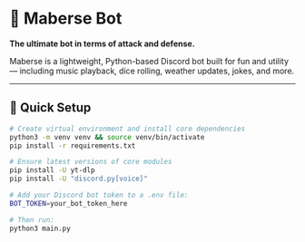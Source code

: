 # 🎲 Maberse Bot

**The ultimate bot in terms of attack and defense.**

Maberse is a lightweight, Python-based Discord bot built for fun and utility — including music playback, dice rolling, weather updates, jokes, and more.

---

## 🚀 Quick Setup

```bash
# Create virtual environment and install core dependencies
python3 -m venv venv && source venv/bin/activate
pip install -r requirements.txt

# Ensure latest versions of core modules
pip install -U yt-dlp
pip install -U "discord.py[voice]"

# Add your Discord bot token to a .env file:
BOT_TOKEN=your_bot_token_here

# Then run:
python3 main.py